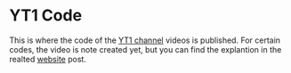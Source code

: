 # YT1 Code

This is where the code of the [YT1 channel](https://www.youtube.com/channel/UCyouN2On4khB5is1RcrR8Hw ) videos is published. For certain codes, the video is note created yet, but you can find the explantion in the realted [website](https://www.aimosta.com) post.
